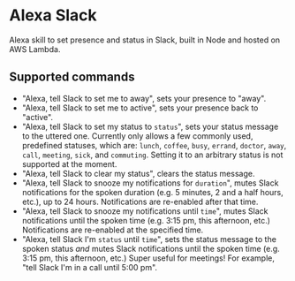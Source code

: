 # Alexa Slack

Alexa skill to set presence and status in Slack, built in Node and hosted on AWS Lambda.

## Supported commands

* "Alexa, tell Slack to set me to away", sets your presence to "away".
* "Alexa, tell Slack to set me to active", sets your presence back to "active".
* "Alexa, tell Slack to set my status to `status`", sets your status message to the uttered one. Currently only allows a few commonly used, predefined statuses, which are: `lunch`, `coffee`, `busy`, `errand`, `doctor`, `away`, `call`, `meeting`, `sick`, and `commuting`. Setting it to an arbitrary status is not supported at the moment.
* "Alexa, tell Slack to clear my status", clears the status message.
* "Alexa, tell Slack to snooze my notifications for `duration`", mutes Slack notifications for the spoken duration (e.g. 5 minutes, 2 and a half hours, etc.), up to 24 hours. Notifications are re-enabled after that time.
* "Alexa, tell Slack to snooze my notifications until `time`", mutes Slack notifications until the spoken time (e.g. 3:15 pm, this afternoon, etc.) Notifications are re-enabled at the specified time.
* "Alexa, tell Slack I'm `status` until `time`", sets the status message to the spoken status _and_ mutes Slack notifications until the spoken time (e.g. 3:15 pm, this afternoon, etc.) Super useful for meetings! For example, "tell Slack I'm in a call until 5:00 pm".
